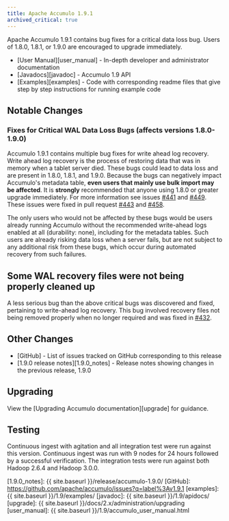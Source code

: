 ```yaml
---
title: Apache Accumulo 1.9.1
archived_critical: true
---
```


Apache Accumulo 1.9.1 contains bug fixes for a critical data loss bug. Users of
1.8.0, 1.8.1, or 1.9.0 are encouraged to upgrade immediately.

* [User Manual][user_manual] - In-depth developer and administrator documentation
* [Javadocs][javadoc] - Accumulo 1.9 API
* [Examples][examples] - Code with corresponding readme files that give step by
  step instructions for running example code

## Notable Changes

### Fixes for Critical WAL Data Loss Bugs (affects versions 1.8.0-1.9.0)

Accumulo 1.9.1 contains multiple bug fixes for write ahead log recovery. Write
ahead log recovery is the process of restoring data that was in memory when a
tablet server died. These bugs could lead to data loss and are present in
1.8.0, 1.8.1, and 1.9.0. Because the bugs can negatively impact Accumulo's
metadata table, **even users that mainly use bulk import may be affected**. It
is **strongly** recommended that anyone using 1.8.0 or greater upgrade
immediately. For more information see issues [#441] and [#449]. These issues
were fixed in pull request [#443] and [#458].

The only users who would not be affected by these bugs would be users already
running Accumulo without the recommended write-ahead logs enabled at all
(durability: none), including for the metadata tables. Such users are already
risking data loss when a server fails, but are not subject to any additional
risk from these bugs, which occur during automated recovery from such failures.

## Some WAL recovery files were not being properly cleaned up

A less serious bug than the above critical bugs was discovered and fixed,
pertaining to write-ahead log recovery. This bug involved recovery files not
being removed properly when no longer required and was fixed in [#432].

## Other Changes

* [GitHub] - List of issues tracked on GitHub corresponding to this release
* [1.9.0 release notes][1.9.0_notes] - Release notes showing changes in the previous release, 1.9.0

## Upgrading

View the [Upgrading Accumulo documentation][upgrade] for guidance.

## Testing

Continuous ingest with agitation and all integration test were run against this
version. Continuous ingest was run with 9 nodes for 24 hours followed by a
successful verification. The integration tests were run against both Hadoop
2.6.4 and Hadoop 3.0.0.

[#432]: https://github.com/apache/accumulo/issues/432
[#441]: https://github.com/apache/accumulo/issues/441
[#443]: https://github.com/apache/accumulo/issues/443
[#449]: https://github.com/apache/accumulo/issues/449
[#458]: https://github.com/apache/accumulo/issues/458
[1.9.0_notes]: {{ site.baseurl }}/release/accumulo-1.9.0/
[GitHub]: https://github.com/apache/accumulo/issues?q=label%3Av1.9.1
[examples]: {{ site.baseurl }}/1.9/examples/
[javadoc]: {{ site.baseurl }}/1.9/apidocs/
[upgrade]: {{ site.baseurl }}/docs/2.x/administration/upgrading
[user_manual]: {{ site.baseurl }}/1.9/accumulo_user_manual.html
